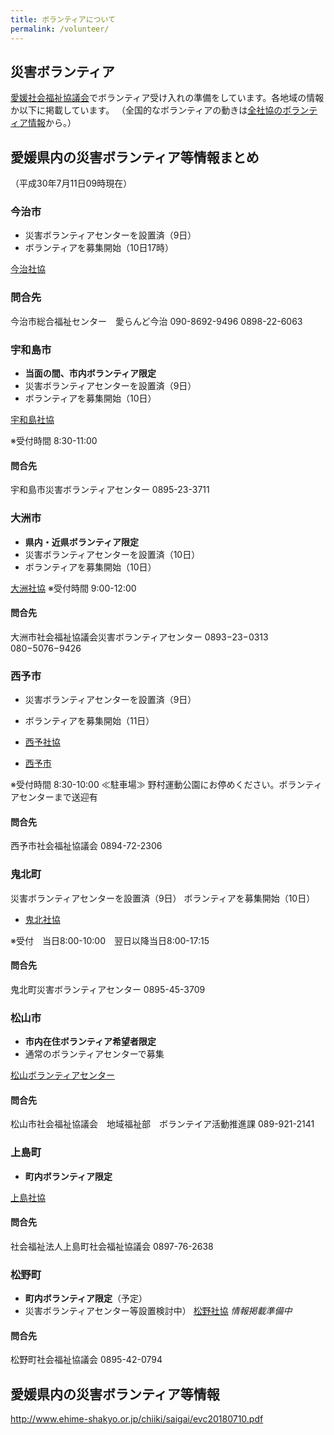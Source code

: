 ```yaml
---
title: ボランティアについて
permalink: /volunteer/
---
```


## 災害ボランティア

[愛媛社会福祉協議会](http://www.ehime-shakyo.or.jp/chiiki/saigai/saigai_volunteer180708.html)でボランティア受け入れの準備をしています。各地域の情報か以下に掲載しています。
（全国的なボランティアの動きは[全社協のボランティア情報](https://www.saigaivc.com/)から。）

## 愛媛県内の災害ボランティア等情報まとめ
（平成30年7月11日09時現在）

### 今治市
- 災害ボランティアセンターを設置済（9日）
- ボランティアを募集開始（10日17時）

[今治社協](http://www.imabari-shakyo.jp/volunteer/saigai2.html)

### 問合先
今治市総合福祉センター　愛らんど今治
090-8692-9496
0898-22-6063

### 宇和島市
- **当面の間、市内ボランティア限定**
- 災害ボランティアセンターを設置済（9日）
- ボランティアを募集開始（10日）

[宇和島社協](http://www.uwajima-shakyo.or.jp/saigaiv.htm)

※受付時間 8:30-11:00

#### 問合先
宇和島市災害ボランティアセンター
0895-23-3711

### 大洲市
- **県内・近県ボランティア限定**
- 災害ボランティアセンターを設置済（10日）
- ボランティアを募集開始（10日）

[大洲社協](http://www.ozushakyo.jp/cms/?p=1021)
※受付時間 9:00-12:00

#### 問合先
大洲市社会福祉協議会災害ボランティアセンター
0893−23−0313
080−5076−9426

### 西予市
- 災害ボランティアセンターを設置済（9日）
- ボランティアを募集開始（11日）

- [西予社協](http://seiyo-syakyo.jp/publics/index/75/)
- [西予市](http://www.city.seiyo.ehime.jp/kinkyu/4956.html)

※受付時間 8:30-10:00
≪駐車場≫
野村運動公園にお停めください。ボランティアセンターまで送迎有

#### 問合先
西予市社会福祉協議会
0894-72-2306

### 鬼北町
災害ボランティアセンターを設置済（9日）
ボランティアを募集開始（10日）
- [鬼北社協](http://kihoku-syakyo.lekumo.biz/news/2018/07/post-2a7c.html)

※受付　当日8:00-10:00　翌日以降当日8:00-17:15

#### 問合先
鬼北町災害ボランティアセンター
0895-45-3709

### 松山市
- **市内在住ボランティア希望者限定**
- 通常のボランティアセンターで募集

[松山ボランティアセンター](http://www.matsuyama-wel.jp/)

#### 問合先
松山市社会福祉協議会　地域福祉部　ボランテイア活動推進課
089-921-2141

### 上島町
- **町内ボランティア限定**

[上島社協](http://www.kamijima-shakyo.or.jp/)

#### 問合先
社会福祉法人上島町社会福祉協議会
0897-76-2638

### 松野町
- **町内ボランティア限定**（予定）
- 災害ボランティアセンター等設置検討中）
[松野社協](http://matsuno-syakyo.or.jp/)
*情報掲載準備中*

#### 問合先
松野町社会福祉協議会
0895-42-0794

## 愛媛県内の災害ボランティア等情報

http://www.ehime-shakyo.or.jp/chiiki/saigai/evc20180710.pdf